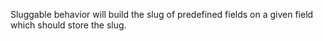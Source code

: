 Sluggable behavior will build the slug of predefined fields on a given field which should store the slug.